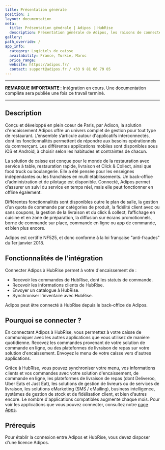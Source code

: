 ```yaml
---
title: Présentation générale
position: 1
layout: documentation
meta:
  title: Présentation générale | Adipos | HubRise
  description: Présentation générale de Adipos, les raisons de connecter votre caisse à HubRise et les fonctionnalités de l'intégration avec HubRise. Interconnecté vos applicatifs.
gallery:
path_override: /
app_info:
  category: Logiciels de caisse
  availability: France, Turkie, Maroc
  price_range:
  website: https://adipos.fr/
  contact: support@adipos.fr / +33 9 81 06 79 05
---
```


---

**REMARQUE IMPORTANTE :** Intégration en cours. Une documentation complète sera publiée une fois ce travail terminé.

---

## Description

Conçu et développé en plein coeur de Paris, par Adixon, la solution d'encaissement Adipos offre un univers complet de gestion pour tout type de restaurant. L’ensemble s’articule autour d'applicatifs interconnectés, dont les fonctionnalités permettent de répondre aux besoins opérationnels du commerçant. Les différentes applications mobiles sont disponibles sous iOS et Android, à choisir selon les habitudes et contraintes de chacun.

La solution de caisse est conçue pour le monde de la restauration avec service à table, restauration rapide, livraison et Click & Collect, ainsi que food truck ou boulangerie. Elle a été pensée pour les enseignes indépendantes ou les franchises en multi établissements.
Un back-office d’administration et de pilotage est disponible. Connecté, Adipos permet d’assurer un suivi du service en temps réel, mais elle peut fonctionner en offline également.

Différentes fonctionnalités sont disponibles outre le plan de salle, la gestion d’un quota de commande par catégories de produit, la fidélité client avec ou sans coupons, la gestion de la livraison et du click & collect, l’affichage en cuisine et en zone de préparation, la diffusion sur écrans promotionnels, borne de commande sur place, commande en ligne ou app de commande, et bien plus encore.

Adipos est certifié NF525, et donc conforme à la loi française "anti-fraudes" du 1er janvier 2018.

## Fonctionnalités de l'intégration

Connecter Adipos à HubRise permet à votre d'encaissement de :

- Recevoir les commandes de HubRise, dont les statuts de commande.
- Recevoir les informations clients de HubRise.
- Envoyer un catalogue à HubRise.
- Synchroniser l'inventaire avec HubRise.

Adipos peut être connecté à HubRise depuis le back-office de Adipos.

## Pourquoi se connecter ?

En connectant Adipos à HubRise, vous permettez à votre caisse de communiquer avec les autres applications que vous utilisez de manière quotidienne. Recevez les commandes provenant de votre solution de commande en ligne, ou des plateformes de livraison de repas sur votre solution d'encaissement. Envoyez le menu de votre caisse vers d'autres applications.

Grâce à HubRise, vous pouvez synchroniser votre menu, vos informations clients et vos commandes avec votre solution d'encaissement, de commande en ligne, les plateformes de livraison de repas (dont Deliveroo, Uber Eats et Just Eat), les solutions de gestion de livreurs ou de services de livraison, les solutions eMarketing (SMS / eMailing), business intelligence, systèmes de gestion de stock et de fidélisation client, et bien d'autres encore. Le nombre d'applications compatibles augmente chaque mois. Pour voir les applications que vous pouvez connecter, consultez notre [page Apps](/apps).

## Prérequis

Pour établir la connexion entre Adipos et HubRise, vous devez disposer d'une licence Adipos.
